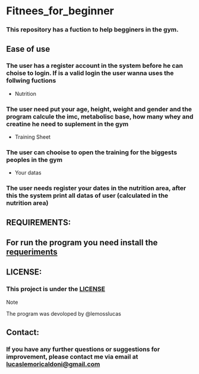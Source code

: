 # Fitnees_for_beginner
### This repository has a fuction to help begginers in the gym.
## Ease of use
### The user has a register account in the system before he can choise to login. If is a valid login the user wanna uses the follwing fuctions
- Nutrition
### The user need put your age, height, weight and gender and the program calcule the imc, metabolisc base, how many whey and creatine he need to suplement in the gym   
- Training Sheet
### The user can chooise to open the training for the biggests peoples in the gym  
- Your datas
### The user needs register your dates in the nutrition area, after this the system print all datas of user (calculated in the nutrition area)
## REQUIREMENTS:
## For run the program you need install the [requeriments](requeriments)
## LICENSE:
### This project is under the [LICENSE](LICENSE)
>[!NOTE]
> The program was devoloped by @lemosslucas
## Contact:
### If you have any further questions or suggestions for improvement, please contact me via email at lucaslemoricaldoni@gmail.com